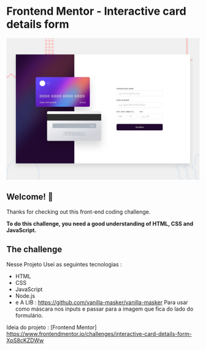 # Frontend Mentor - Interactive card details form

![Design preview for the Interactive card details form coding challenge](./design/desktop-preview.jpg)

## Welcome! 👋

Thanks for checking out this front-end coding challenge.

**To do this challenge, you need a good understanding of HTML, CSS and JavaScript.**

## The challenge

Nesse Projeto Usei as seguintes tecnologias :
- HTML
- CSS
- JavaScript
- Node.js
- e A LIB : https://github.com/vanilla-masker/vanilla-masker Para usar como máscara nos inputs e passar para a imagem que fica do lado do formulário.


Ideia do projeto : [Frontend Mentor] https://www.frontendmentor.io/challenges/interactive-card-details-form-XpS8cKZDWw
